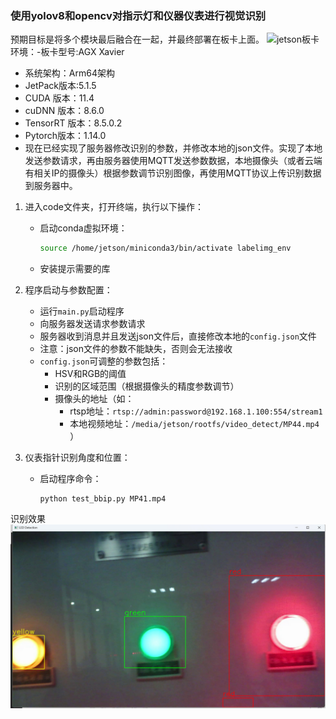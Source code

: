 ### 使用yolov8和opencv对指示灯和仪器仪表进行视觉识别  
预期目标是将多个模块最后融合在一起，并最终部署在板卡上面。
![jetson板卡](jetson板卡.jpg) 
环境：-板卡型号:AGX Xavier
- 系统架构：Arm64架构
- JetPack版本:5.1.5
- CUDA 版本：11.4
- cuDNN 版本：8.6.0 
- TensorRT 版本：8.5.0.2
- Pytorch版本：1.14.0
- 现在已经实现了服务器修改识别的参数，并修改本地的json文件。实现了本地发送参数请求，再由服务器使用MQTT发送参数数据，本地摄像头（或者云端有相关IP的摄像头）根据参数调节识别图像，再使用MQTT协议上传识别数据到服务器中。

1. 进入code文件夹，打开终端，执行以下操作：
   - 启动conda虚拟环境：  
     ```bash
     source /home/jetson/miniconda3/bin/activate labelimg_env
     ```
   - 安装提示需要的库


2. 程序启动与参数配置：
   - 运行`main.py`启动程序
   - 向服务器发送请求参数请求
   - 服务器收到消息并且发送json文件后，直接修改本地的`config.json`文件
   - 注意：json文件的参数不能缺失，否则会无法接收
   - `config.json`可调整的参数包括：
     - HSV和RGB的阈值
     - 识别的区域范围（根据摄像头的精度参数调节）
     - 摄像头的地址（如：
       - rtsp地址：`rtsp://admin:password@192.168.1.100:554/stream1`
       - 本地视频地址：`/media/jetson/rootfs/video_detect/MP44.mp4`
     ）


3. 仪表指针识别角度和位置：
   - 启动程序命令：  
     ```labelimg_env
     python test_bbip.py MP41.mp4
     ```
识别效果
![识别效果](指示灯.png)
